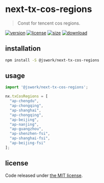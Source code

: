 # next-tx-cos-regions
> Const for tencent cos regions.

[![version][version-image]][version-url]
[![license][license-image]][license-url]
[![size][size-image]][size-url]
[![download][download-image]][download-url]

## installation
```bash
npm install -S @jswork/next-tx-cos-regions
```

## usage
```js
import '@jswork/next-tx-cos-regions';

nx.txCosRegions = [
  "ap-chengdu",
  "ap-chongqing",
  "ap-shanghai",
  "ap-chongqing",
  "ap-beijing",
  "ap-nanjing",
  "ap-guangzhou",
  "ap-shenzhen-fsi",
  "ap-shanghai-fsi",
  "ap-beijing-fsi"
];
```

## license
Code released under [the MIT license](https://github.com/afeiship/next-tx-cos-regions/blob/master/LICENSE.txt).

[version-image]: https://img.shields.io/npm/v/@jswork/next-tx-cos-regions
[version-url]: https://npmjs.org/package/@jswork/next-tx-cos-regions

[license-image]: https://img.shields.io/npm/l/@jswork/next-tx-cos-regions
[license-url]: https://github.com/afeiship/next-tx-cos-regions/blob/master/LICENSE.txt

[size-image]: https://img.shields.io/bundlephobia/minzip/@jswork/next-tx-cos-regions
[size-url]: https://github.com/afeiship/next-tx-cos-regions/blob/master/dist/next-tx-cos-regions.min.js

[download-image]: https://img.shields.io/npm/dm/@jswork/next-tx-cos-regions
[download-url]: https://www.npmjs.com/package/@jswork/next-tx-cos-regions
